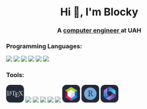 <h1 align="center">Hi 👋, I'm Blocky</h1>
<h3 align="center">A <a href="https://www.uah.es/en/estudios/Grado-en-Ingenieria-de-Computadores/"> computer engineer </a> at UAH</h3>

<h3 align="left">Programming Languages:</h3>
<p align="left"> 
  <img src="https://go-skill-icons.vercel.app/api/icons?i=py&perline=4&theme=dark"> 
  <img src="https://go-skill-icons.vercel.app/api/icons?i=java&perline=4&theme=dark">
  <img src="https://go-skill-icons.vercel.app/api/icons?i=r&perline=4&theme=dark">
  <img src="https://go-skill-icons.vercel.app/api/icons?i=assembly&perline=4&theme=dark">
  <img src="https://go-skill-icons.vercel.app/api/icons?i=c&perline=4&theme=dark">
  <img src="https://go-skill-icons.vercel.app/api/icons?i=cpp&perline=4&theme=dark">
</p>

<h3 align="left">Tools:</h3>
<p align="left"> 
  <img src="https://raw.githubusercontent.com/Blockky/Blockky/master/images/latexlogo.svg" width=48>
  <img src="https://go-skill-icons.vercel.app/api/icons?i=latex&perline=6&theme=dark">
  <img src="https://go-skill-icons.vercel.app/api/icons?i=git&perline=6&theme=dark">
  <img src="https://go-skill-icons.vercel.app/api/icons?i=bash&perline=6&theme=dark">
  <img src="https://go-skill-icons.vercel.app/api/icons?i=pycharm&perline=6&theme=dark">
  <img src="https://go-skill-icons.vercel.app/api/icons?i=vscode&perline=6&theme=dark">
  <img src="https://raw.githubusercontent.com/Blockky/Blockky/master/images/apachenetb.svg" width=48>
  <img src="https://raw.githubusercontent.com/Blockky/Blockky/master/images/ride.svg" width=48>
  <img src="https://raw.githubusercontent.com/Blockky/Blockky/master/images/office365.svg" width=48>
</p>
